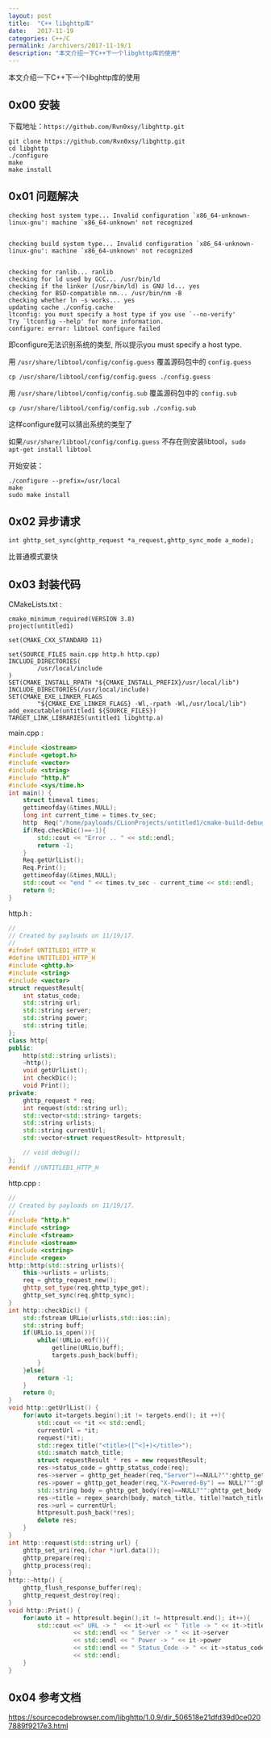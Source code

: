 ```yaml
---
layout: post
title:  "C++ libghttp库"
date:   2017-11-19
categories: C++/C
permalink: /archivers/2017-11-19/1
description: "本文介绍一下C++下一个libghttp库的使用"
---
```

本文介绍一下C++下一个libghttp库的使用
<!--more-->
## 0x00 安装

下载地址：`https://github.com/Rvn0xsy/libghttp.git`


```
git clone https://github.com/Rvn0xsy/libghttp.git
cd libghttp
./configure
make
make install
```

## 0x01 问题解决

```
checking host system type... Invalid configuration `x86_64-unknown-linux-gnu': machine `x86_64-unknown' not recognized


checking build system type... Invalid configuration `x86_64-unknown-linux-gnu': machine `x86_64-unknown' not recognized


checking for ranlib... ranlib
checking for ld used by GCC... /usr/bin/ld
checking if the linker (/usr/bin/ld) is GNU ld... yes
checking for BSD-compatible nm... /usr/bin/nm -B
checking whether ln -s works... yes
updating cache ./config.cache
ltconfig: you must specify a host type if you use `--no-verify'
Try `ltconfig --help' for more information.
configure: error: libtool configure failed
```

即configure无法识别系统的类型, 所以提示you must specify a host type.

用 `/usr/share/libtool/config/config.guess` 覆盖源码包中的 `config.guess`

`cp /usr/share/libtool/config/config.guess ./config.guess`

用 `/usr/share/libtool/config/config.sub` 覆盖源码包中的 `config.sub`

`cp /usr/share/libtool/config/config.sub ./config.sub`

这样configure就可以猜出系统的类型了

如果`/usr/share/libtool/config/config.guess` 不存在则安装libtool，`sudo apt-get install libtool`

开始安装：
```
./configure --prefix=/usr/local
make 
sudo make install
```

## 0x02 异步请求

`int ghttp_set_sync(ghttp_request *a_request,ghttp_sync_mode a_mode);`

比普通模式要快

## 0x03 封装代码

CMakeLists.txt :

```
cmake_minimum_required(VERSION 3.8)
project(untitled1)

set(CMAKE_CXX_STANDARD 11)

set(SOURCE_FILES main.cpp http.h http.cpp)
INCLUDE_DIRECTORIES(
        /usr/local/include
)
SET(CMAKE_INSTALL_RPATH "${CMAKE_INSTALL_PREFIX}/usr/local/lib")
INCLUDE_DIRECTORIES(/usr/local/include)
SET(CMAKE_EXE_LINKER_FLAGS
        "${CMAKE_EXE_LINKER_FLAGS} -Wl,-rpath -Wl,/usr/local/lib")
add_executable(untitled1 ${SOURCE_FILES})
TARGET_LINK_LIBRARIES(untitled1 libghttp.a)
```

main.cpp :

```cpp
#include <iostream>
#include <getopt.h>
#include <vector>
#include <string>
#include "http.h"
#include <sys/time.h>
int main() {
    struct timeval times;
    gettimeofday(&times,NULL);
    long int current_time = times.tv_sec;
    http  Req("/home/payloads/CLionProjects/untitled1/cmake-build-debug/url");
    if(Req.checkDic()==-1){
        std::cout << "Error .. " << std::endl;
        return -1;
    }
    Req.getUrlList();
    Req.Print();
    gettimeofday(&times,NULL);
    std::cout << "end " << times.tv_sec - current_time << std::endl;
    return 0;
}
```

http.h :
```cpp
//
// Created by payloads on 11/19/17.
//
#ifndef UNTITLED1_HTTP_H
#define UNTITLED1_HTTP_H
#include <ghttp.h>
#include <string>
#include <vector>
struct requestResult{
    int status_code;
    std::string url;
    std::string server;
    std::string power;
    std::string title;
};
class http{
public:
    http(std::string urlists);
    ~http();
    void getUrlList();
    int checkDic();
    void Print();
private:
    ghttp_request * req;
    int request(std::string url);
    std::vector<std::string> targets;
    std::string urlists;
    std::string currentUrl;
    std::vector<struct requestResult> httpresult;

    // void debug();
};
#endif //UNTITLED1_HTTP_H
```

http.cpp :
```cpp
//
// Created by payloads on 11/19/17.
//
#include "http.h"
#include <string>
#include <fstream>
#include <iostream>
#include <cstring>
#include <regex>
http::http(std::string urlists){
    this->urlists = urlists;
    req = ghttp_request_new();
    ghttp_set_type(req,ghttp_type_get);
    ghttp_set_sync(req,ghttp_sync);
}
int http::checkDic() {
    std::fstream URLio(urlists,std::ios::in);
    std::string buff;
    if(URLio.is_open()){
        while(!URLio.eof()){
            getline(URLio,buff);
            targets.push_back(buff);
        }
    }else{
        return -1;
    }
    return 0;
}
void http::getUrlList() {
    for(auto it=targets.begin();it != targets.end(); it ++){
        std::cout << *it << std::endl;
        currentUrl = *it;
        request(*it);
        std::regex title("<title>([^<]+)</title>");
        std::smatch match_title;
        struct requestResult * res = new requestResult;
        res->status_code = ghttp_status_code(req);
        res->server = ghttp_get_header(req,"Server")==NULL?"":ghttp_get_header(req,"Server");
        res->power = ghttp_get_header(req,"X-Powered-By") == NULL?"":ghttp_get_header(req,"X-Powered-By");
        std::string body = ghttp_get_body(req)==NULL?"":ghttp_get_body(req);
        res->title = regex_search(body, match_title, title)?match_title[1].str():"";
        res->url = currentUrl;
        httpresult.push_back(*res);
        delete res;
    }
}
int http::request(std::string url) {
    ghttp_set_uri(req,(char *)url.data());
    ghttp_prepare(req);
    ghttp_process(req);
}
http::~http() {
    ghttp_flush_response_buffer(req);
    ghttp_request_destroy(req);
}
void http::Print() {
    for(auto it = httpresult.begin();it != httpresult.end(); it++){
        std::cout <<" URL -> "  << it->url << " Title -> " << it->title
                  << std::endl << " Server -> " << it->server
                  << std::endl << " Power -> " << it->power
                  << std::endl << " Status_Code -> " << it->status_code
                  << std::endl;
    }
}
```

## 0x04 参考文档

https://sourcecodebrowser.com/libghttp/1.0.9/dir_506518e21dfd39d0ce0207889f9217e3.html



